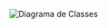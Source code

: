 ![Diagrama de Classes](https://github.com/darlinton2000/b7store/assets/46008964/ce27218f-4eb7-4f82-a908-d1313217c737)
